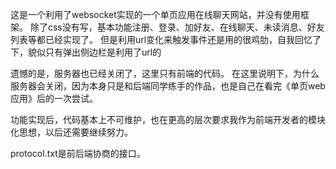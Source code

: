 这是一个利用了websocket实现的一个单页应用在线聊天网站，并没有使用框架。
除了css没有写，基本功能注册、登录、加好友、在线聊天、未读消息、好友列表等都已经实现了。
但是利用url变化来触发事件还是用的很鸡肋，自我回忆了下，貌似只有弹出侧边栏是利用了url的

遗憾的是，服务器也已经关闭了，这里只有前端的代码。
在这里说明下，为什么服务器会关闭，因为本身只是和后端同学练手的作品，也是自己在看完《单页web应用》后的一次尝试。

功能实现后，代码基本上不可维护，也在更高的层次要求我作为前端开发者的模块化思想，以后还需要继续努力。

protocol.txt是前后端协商的接口。
